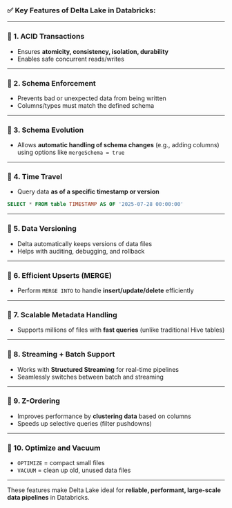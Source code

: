 ### ✅ Key **Features of Delta Lake** in Databricks:

---

### 🔹 1. **ACID Transactions**

* Ensures **atomicity, consistency, isolation, durability**
* Enables safe concurrent reads/writes

---

### 🔹 2. **Schema Enforcement**

* Prevents bad or unexpected data from being written
* Columns/types must match the defined schema

---

### 🔹 3. **Schema Evolution**

* Allows **automatic handling of schema changes** (e.g., adding columns) using options like `mergeSchema = true`

---

### 🔹 4. **Time Travel**

* Query data **as of a specific timestamp or version**

```sql
SELECT * FROM table TIMESTAMP AS OF '2025-07-28 00:00:00'
```

---

### 🔹 5. **Data Versioning**

* Delta automatically keeps versions of data files
* Helps with auditing, debugging, and rollback

---

### 🔹 6. **Efficient Upserts (MERGE)**

* Perform `MERGE INTO` to handle **insert/update/delete** efficiently

---

### 🔹 7. **Scalable Metadata Handling**

* Supports millions of files with **fast queries** (unlike traditional Hive tables)

---

### 🔹 8. **Streaming + Batch Support**

* Works with **Structured Streaming** for real-time pipelines
* Seamlessly switches between batch and streaming

---

### 🔹 9. **Z-Ordering**

* Improves performance by **clustering data** based on columns
* Speeds up selective queries (filter pushdowns)

---

### 🔹 10. **Optimize and Vacuum**

* `OPTIMIZE` = compact small files
* `VACUUM` = clean up old, unused data files

---

These features make Delta Lake ideal for **reliable, performant, large-scale data pipelines** in Databricks.
